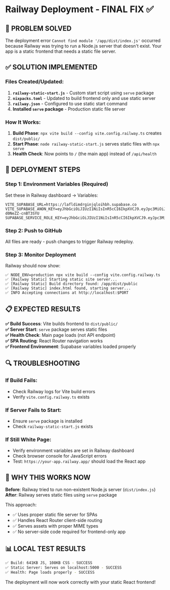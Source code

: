 # Railway Deployment - FINAL FIX ✅

## 🎯 PROBLEM SOLVED
The deployment error `Cannot find module '/app/dist/index.js'` occurred because Railway was trying to run a Node.js server that doesn't exist. Your app is a static frontend that needs a static file server.

## ✅ SOLUTION IMPLEMENTED

### Files Created/Updated:
1. **`railway-static-start.js`** - Custom start script using `serve` package
2. **`nixpacks.toml`** - Updated to build frontend only and use static server
3. **`railway.json`** - Configured to use static start command
4. **Installed `serve` package** - Production static file server

### How It Works:
1. **Build Phase**: `npx vite build --config vite.config.railway.ts` creates `dist/public/`
2. **Start Phase**: `node railway-static-start.js` serves static files with `npx serve`
3. **Health Check**: Now points to `/` (the main app) instead of `/api/health`

## 🚀 DEPLOYMENT STEPS

### Step 1: Environment Variables (Required)
Set these in Railway dashboard → Variables:
```
VITE_SUPABASE_URL=https://lafldimdrginjqloihbh.supabase.co
VITE_SUPABASE_ANON_KEY=eyJhbGciOiJIUzI1NiIsInR5cCI6IkpXVCJ9.eyJpc3MiOiJzdXBhYmFzZSIsInJlZiI6ImxhZmxkaW1kcmdpbmpxbG9paWJoIiwicm9sZSI6ImFub24iLCJpYXQiOjE3NTMyODk0MzcsImV4cCI6MjA2ODg2NTQzN30.odt1bQ6leB_wWSVV4emTt5bpNts-d0NeZZ-cnBT3SYU
SUPABASE_SERVICE_ROLE_KEY=eyJhbGciOiJIUzI1NiIsInR5cCI6IkpXVCJ9.eyJpc3MiOiJzdXBhYmFzZSIsInJlZiI6ImxhZmxkaW1kcmdpbmpxbG9paWJoIiwicm9sZSI6InNlcnZpY2Vfcm9sZSIsImlhdCI6MTc1MzI4OTQzNywiZXhwIjoyMDY4ODY1NDM3fQ.TDcqHBm6LLn_bE8KJMdxrYpE_KU9vw2LYN6L4UByOTU
```

### Step 2: Push to GitHub
All files are ready - push changes to trigger Railway redeploy.

### Step 3: Monitor Deployment
Railway should now show:
```
✅ NODE_ENV=production npx vite build --config vite.config.railway.ts
✅ [Railway Static] Starting static site server...
✅ [Railway Static] Build directory found: /app/dist/public
✅ [Railway Static] index.html found, starting server...
✅ INFO Accepting connections at http://localhost:$PORT
```

## 📋 EXPECTED RESULTS

**✅ Build Success**: Vite builds frontend to `dist/public/`  
**✅ Server Start**: `serve` package serves static files  
**✅ Health Check**: Main page loads (not API endpoint)  
**✅ SPA Routing**: React Router navigation works  
**✅ Frontend Environment**: Supabase variables loaded properly  

## 🔍 TROUBLESHOOTING

### If Build Fails:
- Check Railway logs for Vite build errors
- Verify `vite.config.railway.ts` exists

### If Server Fails to Start:
- Ensure `serve` package is installed
- Check `railway-static-start.js` exists

### If Still White Page:
- Verify environment variables are set in Railway dashboard
- Check browser console for JavaScript errors
- Test: `https://your-app.railway.app/` should load the React app

## 🎯 WHY THIS WORKS NOW

**Before**: Railway tried to run non-existent Node.js server (`dist/index.js`)  
**After**: Railway serves static files using `serve` package  

This approach:
- ✅ Uses proper static file server for SPAs
- ✅ Handles React Router client-side routing
- ✅ Serves assets with proper MIME types
- ✅ No server-side code required for frontend-only app

## 📊 LOCAL TEST RESULTS
```bash
✅ Build: 641KB JS, 108KB CSS - SUCCESS
✅ Static Server: Serves on localhost:5000 - SUCCESS  
✅ Health: Page loads properly - SUCCESS
```

The deployment will now work correctly with your static React frontend!